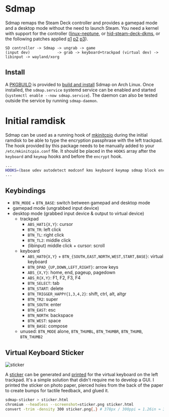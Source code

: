 # Sdmap

Sdmap remaps the Steam Deck controller and provides a gamepad mode and a desktop mode without the need to launch Steam. You need a kernel with support for the controller ([linux-neptune](https://steamdeck-packages.steamos.cloud/archlinux-mirror/jupiter-main/os/x86_64/), or [hid-steam-deck-dkms](https://github.com/obsiwitch/dotfiles/tree/main/packages/hid-steam-deck-dkms), or the following patches applied [p1](https://gitlab.com/evlaV/linux-integration/-/commit/72ce570d0b3ae23aaf74ae604d58a2c819d1b4a8) [p2](https://gitlab.com/evlaV/linux-integration/-/commit/4196619768de19274fcdba116eba81e36f9436bf) [p3](https://gitlab.com/evlaV/linux-integration/-/commit/c616088b5ac4fe34faadc314d71dc14c2e7ebc8c)).

~~~
SD controller -> Sdmap -> ungrab -> game
(input dev)            -> grab -> keyboard+trackpad (virtual dev) -> libinput -> wayland/xorg
~~~

## Install

A [PKGBUILD](arch/PKGBUILD) is provided to [build and install](https://wiki.archlinux.org/title/Arch_User_Repository#Installing_and_upgrading_packages) Sdmap on Arch Linux. Once installed, the `sdmap.service` systemd service can be enabled and started (`systemctl enable --now sdmap.service`). The daemon can also be tested outside the service by running `sdmap-daemon`.

# Initial ramdisk

Sdmap can be used as a running hook of [mkinitcpio](https://wiki.archlinux.org/title/Mkinitcpio) during the initial ramdisk to be able to type the encryption passphrase with the left trackpad. The hook provided by this package needs to be manually added to your `/etc/mkinitcpio.conf` file. It should be placed in the `HOOKS` array after the `keyboard` and `keymap` hooks and before the `encrypt` hook.

```sh
...
HOOKS=(base udev autodetect modconf kms keyboard keymap sdmap block encrypt filesystems resume fsck)
...
```

## Keybindings

* `BTN_MODE` + `BTN_BASE`: switch between gamepad and desktop mode
* gamepad mode (ungrabbed input device)
* desktop mode (grabbed input device & output to virtual device)
    * trackpad
        * `ABS_HAT1{X,Y}`: cursor
        * `BTN_TR`: left click
        * `BTN_TL`: right click
        * `BTN_TL2`: middle click
        * (libinput) middle click + cursor: scroll
    * keyboard
        * `ABS_HAT0{X,Y}` + `BTN_{SOUTH,EAST,NORTH,WEST,START,BASE}`: virtual keyboard
        * `BTN_DPAD_{UP,DOWN,LEFT,RIGHT}`: arrow keys
        * `ABS_{X,Y}`: home, end, pageup, pagedown
        * `ABS_R{X,Y}`: F1, F2, F3, F4
        * `BTN_SELECT`: tab
        * `BTN_START`: delete
        * `BTN_TRIGGER_HAPPY{1,3,4,2}`: shift, ctrl, alt, altgr
        * `BTN_TR2`: super
        * `BTN_SOUTH`: enter
        * `BTN_EAST`: esc
        * `BTN_NORTH`: backspace
        * `BTN_WEST`: space
        * `BTN_BASE`: compose
    * unused: `BTN_MODE` alone, `BTN_THUMBL`, `BTN_THUMBR`, `BTN_THUMB`, `BTN_THUMB2`

## Virtual Keyboard Sticker

![sticker](https://i.imgur.com/DHEOmFD.png)

A [sticker](https://i.imgur.com/DHEOmFD.png) can be generated and [printed](https://i.imgur.com/a7Mk0GY.jpg) for the virtual keyboard on the left trackpad. It's a simple solution that didn't require me to develop a GUI. I printed the sticker on photo paper, pierced holes from the back of the paper to create bumps for tactile feedback, and glued it.

~~~sh
sdmap-sticker > sticker.html
chromium --headless --screenshot=sticker.png sticker.html
convert -trim -density 300 sticker.png{,} # 378px / 300ppi = 1.26in ≈ 3.2cm
~~~
